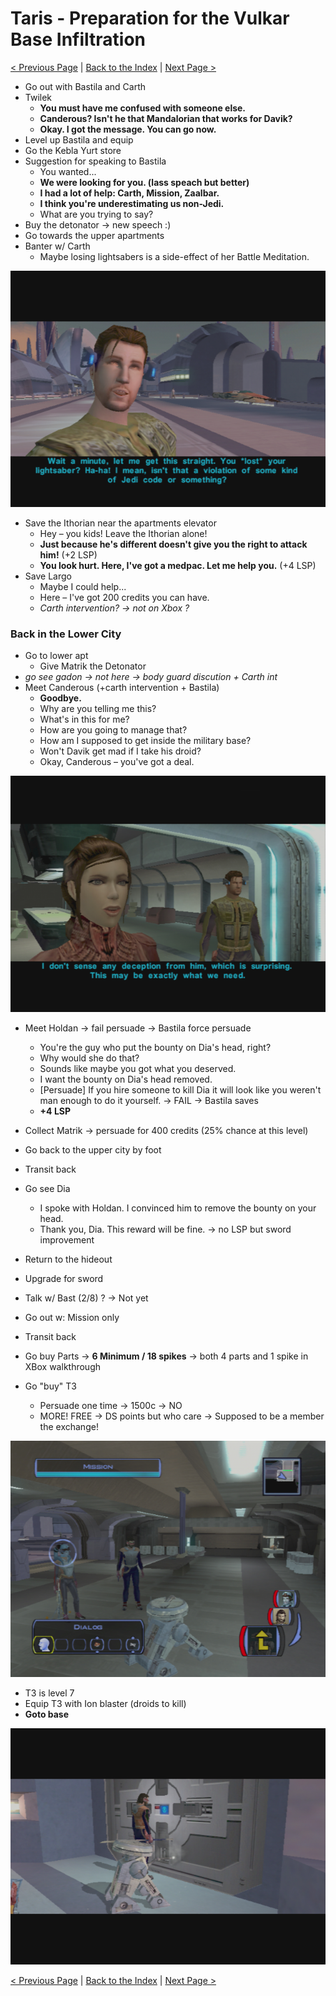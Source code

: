 # Taris - Preparation for the Vulkar Base Infiltration

[< Previous Page](026_Taris.md)
| [Back to the Index](../index.md)
| [Next Page >](028_Taris.md)


- Go out with Bastila and Carth
- Twilek
	- **You must have me confused with someone else.**
	- **Canderous? Isn't he that Mandalorian that works for Davik?**
	- **Okay. I got the message. You can go now.**
- Level up Bastila and equip
- Go the Kebla Yurt store
- Suggestion for speaking to Bastila
    - You wanted...
	- **We were looking for you. (lass speach but better)**
	- **I had a lot of help: Carth, Mission, Zaalbar.**
	- **I think you're underestimating us non-Jedi.**
	- What are you trying to say?
- Buy the detonator -> new speech :)
- Go towards the upper apartments
- Banter w/ Carth
	- Maybe losing lightsabers is a side-effect of her Battle Meditation.

![](../../resources/images/screenshots/tarisCarthBastilaBanther.png)

- Save the Ithorian near the apartments elevator
    - Hey – you kids! Leave the Ithorian alone!
    - **Just because he's different doesn't give you the right to attack him!** (+2 LSP)
    - **You look hurt. Here, I've got a medpac. Let me help you.** (+4 LSP)
- Save Largo
    - Maybe I could help...
	- Here – I've got 200 credits you can have. 
	- _Carth intervention? -> not on Xbox ?_


### Back in the Lower City

- Go to lower apt 
    - Give Matrik the Detonator
- _go see gadon -> not here -> body guard discution + Carth int_
- Meet Canderous (+carth intervention + Bastila)
    - **Goodbye.**
    - Why are you telling me this?
    - What's in this for me?
    - How are you going to manage that?
    - How am I supposed to get inside the military base?
    - Won't Davik get mad if I take his droid?
    - Okay, Canderous – you've got a deal.
    
![](../../resources/images/screenshots/tarisBastilaCommentsCanderousDeal.png)
    
- Meet Holdan -> fail persuade -> Bastila force persuade
    - You're the guy who put the bounty on Dia's head, right?
	- Why would she do that?
	- Sounds like maybe you got what you deserved.
	- I want the bounty on Dia's head removed.
	- [Persuade] If you hire someone to kill Dia it will look like you weren't man enough to do it yourself. -> FAIL -> Bastila saves
    - **+4 LSP**
- Collect Matrik -> persuade for 400 credits (25% chance at this level)
- Go back to the upper city by foot
- Transit back
- Go see Dia
    - I spoke with Holdan. I convinced him to remove the bounty on your head.
    - Thank you, Dia. This reward will be fine. -> no LSP but sword improvement
- Return to the hideout
- Upgrade for sword
- Talk w/ Bast (2/8) ? -> Not yet

- Go out w: Mission only
- Transit back
- Go buy Parts -> **6 Minimum / 18 spikes** -> both 4 parts and 1 spike in XBox walkthrough
- Go "buy" T3
    - Persuade one time -> 1500c -> NO
    - MORE! FREE -> DS points but who care -> Supposed to be a member the exchange!

![](../../resources/images/screenshots/tarisT3M4Joins.png)

- T3 is level 7
- Equip T3 with Ion blaster (droids to kill)
- **Goto base**

![](../../resources/images/screenshots/tarisEntersTheSithBase.png)



[< Previous Page](026_Taris.md)
| [Back to the Index](../index.md)
| [Next Page >](028_Taris.md)
